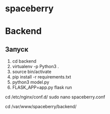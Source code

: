 # spaceberry

# Backend
## Запуск
1. cd backend
2. virtualenv -p Python3 .
3. source bin/activate
4. pip install -r requirements.txt
5. python3 model.py
6. FLASK_APP=app.py flask run

cd /etc/nginx/conf.d/
sudo nano spaceberry.conf

cd /var/www/spaceberry/backend/